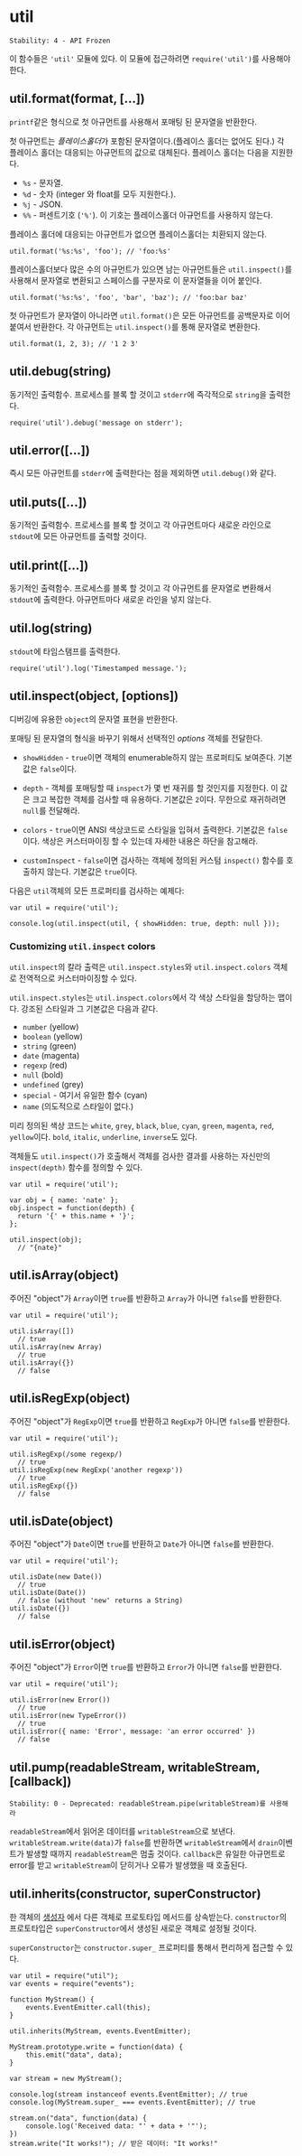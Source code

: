 # util

    Stability: 4 - API Frozen

이 함수들은 `'util'` 모듈에 있다. 이 모듈에 접근하려면 `require('util')`를 사용해야
한다.


## util.format(format, [...])

`printf`같은 형식으로 첫 아규먼트를 사용해서 포매팅 된 문자열을 반환한다.

첫 아규먼트는 *플레이스홀더*가 포함된 문자열이다.(플레이스 홀더는 없어도 된다.)
각 플레이스 홀더는 대응되는 아규먼트의 값으로 대체된다. 플레이스 홀더는
다음을 지원한다.

* `%s` - 문자열.
* `%d` - 숫자 (integer 와 float를 모두 지원한다.).
* `%j` - JSON.
* `%%` - 퍼센트기호 (`'%'`). 이 기호는 플레이스홀더 아규먼트를 사용하지 않는다.

플레이스 홀더에 대응되는 아규먼트가 없으면 플레이스홀더는 치환되지 않는다.

    util.format('%s:%s', 'foo'); // 'foo:%s'

플레이스홀더보다 많은 수의 아규먼트가 있으면 남는 아규먼트들은 `util.inspect()`를 사용해서
문자열로 변환되고 스페이스를 구분자로 이 문자열들을 이어 붙인다.

    util.format('%s:%s', 'foo', 'bar', 'baz'); // 'foo:bar baz'

첫 아규먼트가 문자열이 아니라면 `util.format()`은 모든 아규먼트를 공백문자로 이어 붙여서
반환한다. 각 아규먼트는 `util.inspect()`를 통해 문자열로 변환한다.

    util.format(1, 2, 3); // '1 2 3'


## util.debug(string)

동기적인 출력함수. 프로세스를 블록 할 것이고 `stderr`에 즉각적으로
`string`을 출력한다.

    require('util').debug('message on stderr');

## util.error([...])

즉시 모든 아규먼트를 `stderr`에 출력한다는 점을 제외하면 `util.debug()`와 같다.

## util.puts([...])

동기적인 출력함수. 프로세스를 블록 할 것이고 각 아규먼트마다 새로운 라인으로 `stdout`에
모든 아규먼트를 출력할 것이다.

## util.print([...])

동기적인 출력함수. 프로세스를 블록 할 것이고 각 아규먼트를 문자열로 변환해서 `stdout`에
출력한다. 아규먼트마다 새로운 라인을 넣지 않는다.

## util.log(string)

`stdout`에 타임스탬프를 출력한다.

    require('util').log('Timestamped message.');


## util.inspect(object, [options])

디버깅에 유용한 `object`의 문자열 표현을 반환한다.

포매팅 된 문자열의 형식을 바꾸기 위해서 선택적인 *options* 객체를 전달한다.

 - `showHidden` - `true`이면 객체의 enumerable하지 않는 프로퍼티도 보여준다.
   기본값은 `false`이다.

 - `depth` - 객체를 포매팅할 때 `inspect`가 몇 번 재귀를 할 것인지를 지정한다.
   이 값은 크고 복잡한 객체를 검사할 때 유용하다. 기본값은 `2`이다.
   무한으로 재귀하려면 `null`를 전달해라.

 - `colors` - `true`이면 ANSI 색상코드로 스타일을 입혀서 출력한다.
   기본값은 `false`이다. 색상은 커스터마이징 할 수 있는데 자세한 내용은 하단을 참고해라.

 - `customInspect` - `false`이면 검사하는 객체에 정의된 커스텀 `inspect()` 함수를
   호출하지 않는다. 기본값은 `true`이다.

다음은 `util`객체의 모든 프로퍼티를 검사하는 예제다:

    var util = require('util');

    console.log(util.inspect(util, { showHidden: true, depth: null }));

### Customizing `util.inspect` colors

`util.inspect`의 칼라 출력은 `util.inspect.styles`와 `util.inspect.colors`
객체로 전역적으로 커스터마이징할 수 있다.

`util.inspect.styles`는 `util.inspect.colors`에서 각 색상 스타일을 할당하는 맵이다.
강조된 스타일과 그 기본값은 다음과 같다.
 * `number` (yellow)
 * `boolean` (yellow)
 * `string` (green)
 * `date` (magenta)
 * `regexp` (red)
 * `null` (bold)
 * `undefined` (grey)
 * `special` - 여기서 유일한 함수 (cyan)
 * `name` (의도적으로 스타일이 없다.)

미리 정의된 색상 코드는 `white`, `grey`, `black`, `blue`, `cyan`,
`green`, `magenta`, `red`, `yellow`이다.
`bold`, `italic`, `underline`, `inverse`도 있다.

객체들도 `util.inspect()`가 호출해서 객체를 검사한 결과를 사용하는 자신만의
`inspect(depth)` 함수를 정의할 수 있다.

    var util = require('util');

    var obj = { name: 'nate' };
    obj.inspect = function(depth) {
      return '{' + this.name + '}';
    };

    util.inspect(obj);
      // "{nate}"


## util.isArray(object)

주어진 "object"가 `Array`이면 `true`를 반환하고 `Array`가 아니면 `false`를
반환한다.

    var util = require('util');

    util.isArray([])
      // true
    util.isArray(new Array)
      // true
    util.isArray({})
      // false


## util.isRegExp(object)

주어진 "object"가 `RegExp`이면 `true`를 반환하고 `RegExp`가 아니면
`false`를 반환한다.

    var util = require('util');

    util.isRegExp(/some regexp/)
      // true
    util.isRegExp(new RegExp('another regexp'))
      // true
    util.isRegExp({})
      // false


## util.isDate(object)

주어진 "object"가 `Date`이면 `true`를 반환하고 `Date`가 아니면
`false`를 반환한다.

    var util = require('util');

    util.isDate(new Date())
      // true
    util.isDate(Date())
      // false (without 'new' returns a String)
    util.isDate({})
      // false


## util.isError(object)

주어진 "object"가 `Error`이면 `true`를 반환하고 `Error`가 아니면
`false`를 반환한다.

    var util = require('util');

    util.isError(new Error())
      // true
    util.isError(new TypeError())
      // true
    util.isError({ name: 'Error', message: 'an error occurred' })
      // false


## util.pump(readableStream, writableStream, [callback])

    Stability: 0 - Deprecated: readableStream.pipe(writableStream)를 사용해라

`readableStream`에서 읽어온 데이터를 `writableStream`으로 보낸다.
`writableStream.write(data)`가 `false`를 반환하면 `writableStream`에서
`drain`이벤트가 발생할 때까지 `readableStream`은 멈출 것이다. `callback`은 유일한
아규먼트로 error를 받고 `writableStream`이 닫히거나 오류가 발생했을 때 호출된다.


## util.inherits(constructor, superConstructor)

한 객체의
[생성자](https://developer.mozilla.org/en/JavaScript/Reference/Global_Objects/Object/constructor)
에서 다른 객체로 프로토타입 메서드를 상속받는다. `constructor`의 프로토타입은
`superConstructor`에서 생성된 새로운 객체로 설정될 것이다.

`superConstructor`는 `constructor.super_` 프로퍼티를
통해서 편리하게 접근할 수 있다.

    var util = require("util");
    var events = require("events");

    function MyStream() {
        events.EventEmitter.call(this);
    }

    util.inherits(MyStream, events.EventEmitter);

    MyStream.prototype.write = function(data) {
        this.emit("data", data);
    }

    var stream = new MyStream();

    console.log(stream instanceof events.EventEmitter); // true
    console.log(MyStream.super_ === events.EventEmitter); // true

    stream.on("data", function(data) {
        console.log('Received data: "' + data + '"');
    })
    stream.write("It works!"); // 받은 데이터: "It works!"
